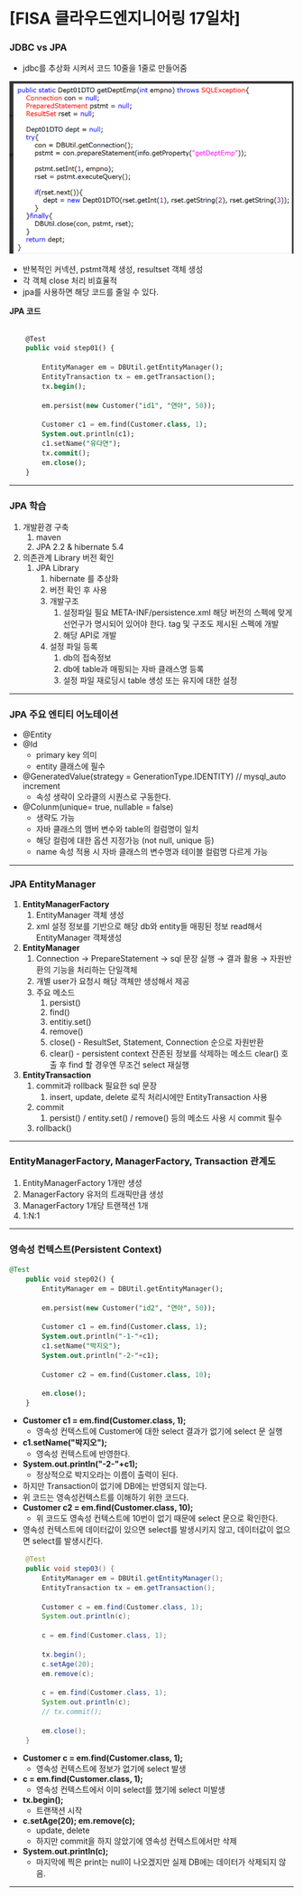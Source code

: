 # [FISA 클라우드엔지니어링 17일차]

### JDBC vs JPA

- jdbc를 추상화 시켜서 코드 10줄을 1줄로 만들어줌

![jdbc_code.png](fisa/jdbc_code.png)

- 반복적인 커넥션, pstmt객체 생성, resultset 객체 생성
- 각 객체 close 처리 비효율적
- jpa를 사용하면 해당 코드를 줄일 수 있다.

**JPA 코드**

```sql

	@Test
	public void step01() {
		
		EntityManager em = DBUtil.getEntityManager();
		EntityTransaction tx = em.getTransaction();
		tx.begin();
		
		em.persist(new Customer("id1", "연아", 50));
		
		Customer c1 = em.find(Customer.class, 1);
		System.out.println(c1);
		c1.setName("유다연");
		tx.commit();
		em.close();
	}
```

---

### JPA 학습

1. 개발환경 구축
    1. maven
    2. JPA 2.2 & hibernate 5.4
2. 의존관계 Library 버전 확인
    1. JPA Library
        1. hibernate 를 추상화
        2. 버전 확인 후 사용
        3. 개발구조
            1. 설정파일 필요 META-INF/persistence.xml
            해당 버전의 스펙에 맞게 선언구가 명시되어 있어야 한다.
            tag 및 구조도 제시된 스펙에 개발
            2. 해당 API로 개발
        4. 설정 파일 등록
            1. db의 접속정보
            2. db에 table과 매핑되는 자바 클래스명 등록
            3. 설정 파일 재로딩시 table 생성 또는 유지에 대한 설정

---

### JPA 주요 엔티티 어노테이션

- @Entity
- @Id
    - primary key 의미
    - entity 클래스에 필수
- @GeneratedValue(strategy = GenerationType.IDENTITY) // mysql_auto increment
    - 속성 생략이 오라클의 시퀀스로 구동한다.
- @Colunm(unique= true, nullable = false)
    - 생략도 가능
    - 자바 클래스의 맴버 변수와 table의 컬럼명이 일치
    - 해당 컬럼에 대한 옵션 지정가능 (not null, unique 등)
    - name 속성 적용 시 자바 클래스의 변수명과 테이블 컬럼명 다르게 가능

---

### JPA EntityManager

1. **EntityManagerFactory**
    1. EntityManager 객체 생성
    2. xml 설정 정보를 기반으로 해당 db와 entity들 매핑된 정보 read해서 EntityManager 객체생성
2. **EntityManager**
    1. Connection → PrepareStatement → sql 문장 실행 → 결과 활용 → 자원반환의 기능을 처리하는 단일객체
    2. 개별 user가 요청시 해당 객체만 생성해서 제공
    3. 주요 메소드
        1. persist()
        2. find()
        3. entitiy.set()
        4. remove()
        5. close() - ResultSet, Statement, Connection 순으로 자원반환
        6. clear() - persistent context 잔존된 정보를 삭제하는 메소드 clear() 호출 후 find 할 경우엔 무조건 select  재실행
3. **EntityTransaction**
    1. commit과 rollback 필요한 sql 문장
        1. insert, update, delete 로직 처리시에만 EntityTransaction 사용
    2. commit
        1. persist() / entity.set() / remove() 등의 메소드 사용 시 commit 필수
    3. rollback()

---

### EntityManagerFactory, ManagerFactory, Transaction 관계도

1. EntityManagerFactory 1개만 생성
2. ManagerFactory 유저의 트래픽만큼 생성
3. ManagerFactory 1개당 트랜잭션 1개
4. 1:N:1

---

### 영속성 컨텍스트(Persistent Context)

```sql
@Test
	public void step02() {
		EntityManager em = DBUtil.getEntityManager();
		
		em.persist(new Customer("id2", "연아", 50));
		
		Customer c1 = em.find(Customer.class, 1);
		System.out.println("-1-"+c1);
		c1.setName("박지오");
		System.out.println("-2-"+c1);
		
		Customer c2 = em.find(Customer.class, 10);
		
		em.close();
	}
```

- **Customer c1 = em.find(Customer.class, 1);**
    - 영속성 컨텍스트에 Customer에 대한 select 결과가 없기에 select 문 실행
- **c1.setName("박지오");**
    - 영속성 컨텍스트에 반영한다.
- **System.out.println("-2-"+c1);**
    - 정상적으로 박지오라는 이름이 출력이 된다.
- 하지만 Transaction이 없기에 DB에는 반영되지 않는다.
- 위 코드는 영속성컨텍스트를 이해하기 위한 코드다.
- **Customer c2 = em.find(Customer.class, 10);**
    - 위 코드도 영속성 컨텍스트에 10번이 없기 때문에 select 문으로 확인한다.
- 영속성 컨텍스트에 데이터값이 있으면 select를 발생시키지 않고, 데이터값이 없으면 select를 발생시킨다.

```java
 	@Test
	public void step03() {
		EntityManager em = DBUtil.getEntityManager();
		EntityTransaction tx = em.getTransaction();
		
		Customer c = em.find(Customer.class, 1);
		System.out.println(c);
		
		c = em.find(Customer.class, 1);
		
		tx.begin();
		c.setAge(20);
		em.remove(c);
		
		c = em.find(Customer.class, 1);
		System.out.println(c);
		// tx.commit();
	
		em.close();
	}
```

- **Customer c = em.find(Customer.class, 1);**
    - 영속성 컨텍스트에 정보가 없기에 select 발생
- **c = em.find(Customer.class, 1);**
    - 영속성 컨텍스트에서 이미 select를 했기에 select 미발생
- **tx.begin();**
    - 트랜잭션 시작
- **c.setAge(20);
em.remove(c);**
    - update, delete
    - 하지만 commit을 하지 않았기에 영속성 컨텍스트에서만 삭제
- **System.out.println(c);**
    - 마지막에 찍은 print는 null이 나오겠지만 실제 DB에는 데이터가 삭제되지 않음.

---